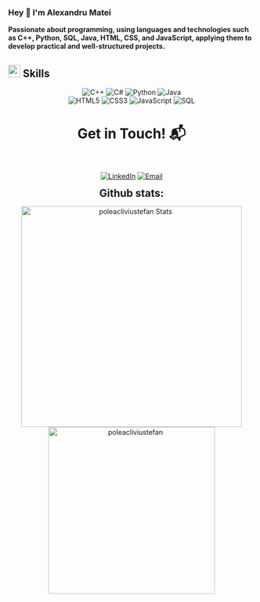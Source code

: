 ### Hey 👋 I'm Alexandru Matei


<p >
	<b >
				Passionate about programming, using languages and technologies such as C++, Python, SQL, Java, HTML, CSS, and JavaScript, applying them to develop practical and well-structured projects. 
		</b>
</p>

## <img src="https://media2.giphy.com/media/QssGEmpkyEOhBCb7e1/giphy.gif?cid=ecf05e47a0n3gi1bfqntqmob8g9aid1oyj2wr3ds3mg700bl&rid=giphy.gif" width ="25"><b> Skills</b>

<p align="center">
  <img src="https://skillicons.dev/icons?i=cpp" alt="C++" />
  <img src="https://skillicons.dev/icons?i=cs" alt="C#" /> <!-- Note the correction for C# -->
  <img src="https://skillicons.dev/icons?i=python" alt="Python" />
   <img src="https://skillicons.dev/icons?i=java" alt="Java" />
   <br/>
  <img src="https://skillicons.dev/icons?i=html" alt="HTML5" />
  <img src="https://skillicons.dev/icons?i=css" alt="CSS3" />
  <img src="https://skillicons.dev/icons?i=javascript" alt="JavaScript" />
  <img src="https://skillicons.dev/icons?i=mysql" alt="SQL" />
</p>
<h1 align="center">Get in Touch! 📬</h1>
<Br>
<p align="center">
  <a href="https://www.linkedin.com/in/alexandru-matei-3456bb2b8/" target="_blank"><img src="https://img.shields.io/badge/Alexandru%20Matei-0077B5?style=for-the-badge&logo=linkedin&logoColor=white" alt="LinkedIn"/></a>
  <a href="mailto:alexandrumatei417286@gmail.com" target="_blank"><img src="https://img.shields.io/badge/alexandrumatei417@gmail.com-D14836?style=for-the-badge&logo=gmail&logoColor=white" alt="Email"/></a>
</p>


<div align="center">
<h2 align="center" style="margin: 5px 10px;">Github stats:</h2> 

<p align = "center">
    <img src="https://github-readme-stats.vercel.app/api?username=alexandrumatei28&count_private=true&show_icons=true&theme=dark&line" alt="poleacliviustefan Stats" width="450"/> 
<img src="https://github-readme-stats.vercel.app/api/top-langs/?username=alexandrumatei28&theme=dark&layout=compact" alt="poleacliviustefan" width="340" /></p>
</div>
